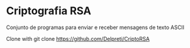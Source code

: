 # Criptografia RSA
Conjunto de programas para enviar e receber mensagens de texto ASCII

Clone with git clone https://github.com/Delpreti/CriptoRSA
